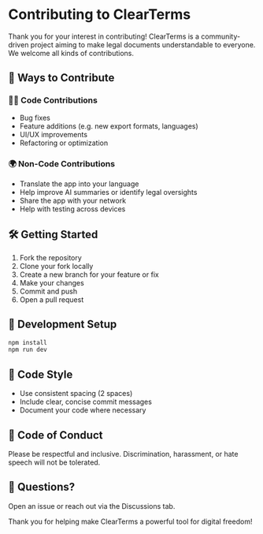 # Contributing to ClearTerms

Thank you for your interest in contributing! ClearTerms is a community-driven project aiming to make legal documents understandable to everyone. We welcome all kinds of contributions.

## 🙌 Ways to Contribute

### 🧑‍💻 Code Contributions
- Bug fixes
- Feature additions (e.g. new export formats, languages)
- UI/UX improvements
- Refactoring or optimization

### 🌍 Non-Code Contributions
- Translate the app into your language
- Help improve AI summaries or identify legal oversights
- Share the app with your network
- Help with testing across devices

## 🛠 Getting Started

1. Fork the repository
2. Clone your fork locally
3. Create a new branch for your feature or fix
4. Make your changes
5. Commit and push
6. Open a pull request

## 🧪 Development Setup

```bash
npm install
npm run dev
```

## 🧼 Code Style
- Use consistent spacing (2 spaces)
- Include clear, concise commit messages
- Document your code where necessary

## 🤝 Code of Conduct
Please be respectful and inclusive. Discrimination, harassment, or hate speech will not be tolerated.

## 💬 Questions?
Open an issue or reach out via the Discussions tab.

Thank you for helping make ClearTerms a powerful tool for digital freedom!

